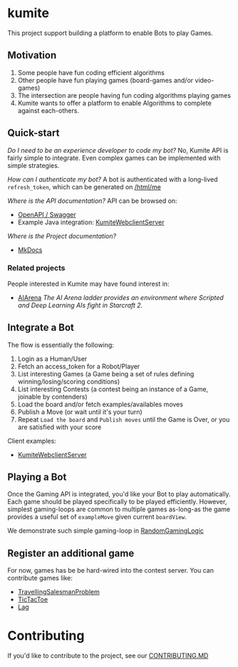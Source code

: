 # kumite

This project support building a platform to enable Bots to play Games.

## Motivation

1. Some people have fun coding efficient algorithms
2. Other people have fun playing games (board-games and/or video-games)
3. The intersection are people having fun coding algorithms playing games
4. Kumite wants to offer a platform to enable Algorithms to complete against each-others.

## Quick-start

*Do I need to be an experience developer to code my bot?*
No, Kumite API is fairly simple to integrate. Even complex games can be implemented with simple strategies.

*How can I authenticate my bot?*
A bot is authenticated with a long-lived `refresh_token`, which can be generated on [<kumite>/html/me](https://kumite-dev-d2844865d26b.herokuapp.com/html/me)

*Where is the API documentation?*
API can be browsed on:
- [OpenAPI / Swagger](https://kumite-dev-d2844865d26b.herokuapp.com/swagger-ui.html)
- Example Java integration: [KumiteWebclientServer](https://github.com/solven-eu/kumite/blob/master/player/src/main/java/eu/solven/kumite/app/server/KumiteWebclientServer.java)

*Where is the Project documentation?*

- [MkDocs](https://solven-eu.github.io/kumite/)

### Related projects

People interested in Kumite may have found interest in:

- [AIArena](https://aiarena.net/) *The AI Arena ladder provides an environment where Scripted and Deep Learning AIs fight in Starcraft 2.*

## Integrate a Bot

The flow is essentially the following:

1. Login as a Human/User
2. Fetch an access_token for a Robot/Player
3. List interesting Games (a Game being a set of rules defining winning/losing/scoring conditions)
4. List interesting Contests (a contest being an instance of a Game, joinable by contenders)
5. Load the board and/or fetch examples/availables moves
6. Publish a Move (or wait until it's your turn)
7. Repeat `Load the board` and `Publish moves` until the Game is Over, or you are satisfied with your score

Client examples:

- [KumiteWebclientServer](https://github.com/solven-eu/kumite/blob/master/player/src/main/java/eu/solven/kumite/app/server/KumiteWebclientServer.java)

## Playing a Bot

Once the Gaming API is integrated, you'd like your Bot to play automatically. Each game should be played specifically to be played efficiently. However, simplest gaming-loops are common to multiple games as-long-as the game provides a useful set of `exampleMove` given current `boardView`.

We demonstrate such simple gaming-loop in [RandomGamingLogic](https://github.com/solven-eu/kumite/blob/master/player/src/main/java/eu/solven/kumite/app/player/RandomGamingLogic.java)

## Register an additional game

For now, games has be be hard-wired into the contest server. You can contribute games like:

- [TravellingSalesmanProblem](https://github.com/solven-eu/kumite/blob/master/server/src/main/java/eu/solven/kumite/game/optimization/tsp/TravellingSalesmanProblem.java)
- [TicTacToe](https://github.com/solven-eu/kumite/blob/master/server/src/main/java/eu/solven/kumite/game/opposition/tictactoe/TicTacToe.java)
- [Lag](https://github.com/solven-eu/kumite/blob/master/server/src/main/java/eu/solven/kumite/game/optimization/lag/Lag.java)

# Contributing

If you'd like to contribute to the project, see our [CONTRIBUTING.MD](https://github.com/solven-eu/kumite/blob/master/CONTRIBUTING.MD)
